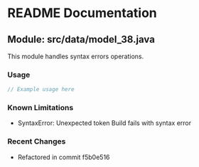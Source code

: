 # README Documentation

## Module: src/data/model_38.java

This module handles syntax errors operations.

### Usage

```javascript
// Example usage here
```

### Known Limitations

- SyntaxError: Unexpected token Build fails with syntax error

### Recent Changes

- Refactored in commit f5b0e516
